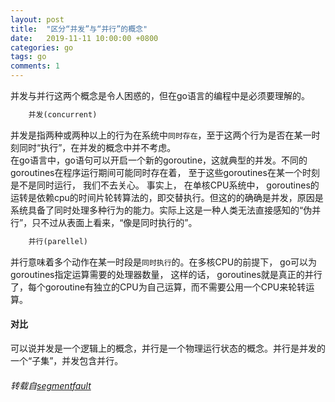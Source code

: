 ```yaml
---
layout: post
title:  "区分“并发”与“并行”的概念"
date:   2019-11-11 10:00:00 +0800
categories: go
tags: go
comments: 1
---
```

  并发与并行这两个概念是令人困惑的，但在go语言的编程中是必须要理解的。
```html
	并发(concurrent)
```
  并发是指两种或两种以上的行为在系统中```同时存在```，至于这两个行为是否在某一时刻同时“执行”，在并发的概念中并不考虑。  
  在go语言中，go语句可以开启一个新的goroutine，这就典型的并发。不同的goroutines在程序运行期间可能同时存在着， 至于这些goroutines在某一个时刻是不是同时运行， 我们不去关心。
事实上， 在单核CPU系统中， goroutines的运转是依赖cpu的时间片轮转算法的，即交替执行。但这的的确确是并发，原因是系统具备了同时处理多种行为的能力。实际上这是一种人类无法直接感知的“伪并行”，只不过从表面上看来，“像是同时执行的”。  
```html
	并行(parellel)
```
并行意味着多个动作在某一时段是```同时执行```的。在多核CPU的前提下， go可以为goroutines指定运算需要的处理器数量， 这样的话， goroutines就是真正的并行了，每个goroutine有独立的CPU为自己运算，而不需要公用一个CPU来轮转运算。  
#### 对比
  可以说并发是一个逻辑上的概念，并行是一个物理运行状态的概念。并行是并发的一个“子集”，并发包含并行。  
   
###### 转载自[segmentfault](https://segmentfault.com/a/1190000010404111)